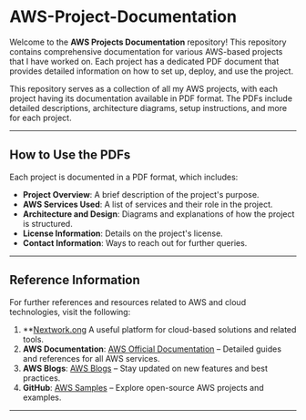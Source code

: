 # AWS-Project-Documentation

Welcome to the **AWS Projects Documentation** repository! This repository contains comprehensive documentation for various AWS-based projects that I have worked on. Each project has a dedicated PDF document that provides detailed information on how to set up, deploy, and use the project.

This repository serves as a collection of all my AWS projects, with each project having its documentation available in PDF format. The PDFs include detailed descriptions, architecture diagrams, setup instructions, and more for each project.

---


## How to Use the PDFs

Each project is documented in a PDF format, which includes:
- **Project Overview**: A brief description of the project's purpose.
- **AWS Services Used**: A list of services and their role in the project.
- **Architecture and Design**: Diagrams and explanations of how the project is structured.
- **License Information**: Details on the project's license.
- **Contact Information**: Ways to reach out for further queries.

---

## Reference Information


For further references and resources related to AWS and cloud technologies, visit the following:

1. **[Nextwork.ong](https://www.nextwork.org) A useful platform for cloud-based solutions and related tools.
2. **AWS Documentation**: [AWS Official Documentation](https://docs.aws.amazon.com) – Detailed guides and references for all AWS services.
3. **AWS Blogs**: [AWS Blogs](https://aws.amazon.com/blogs) – Stay updated on new features and best practices.
4. **GitHub**: [AWS Samples](https://github.com/aws-samples) – Explore open-source AWS projects and examples.

---
